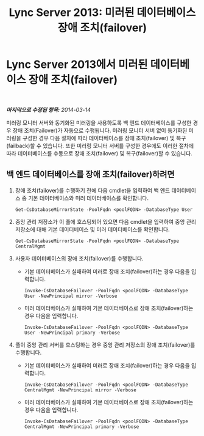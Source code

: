 ﻿---
title: 'Lync Server 2013: 미러된 데이터베이스 장애 조치(failover)'
TOCTitle: 미러된 데이터베이스 장애 조치(failover)
ms:assetid: 70185476-e3d4-440a-9316-fa24b226343e
ms:mtpsurl: https://technet.microsoft.com/ko-kr/library/JJ204991(v=OCS.15)
ms:contentKeyID: 49303990
ms.date: 08/24/2015
mtps_version: v=OCS.15
ms.translationtype: HT
---

# Lync Server 2013에서 미러된 데이터베이스 장애 조치(failover)

 

_**마지막으로 수정된 항목:** 2014-03-14_

미러링 모니터 서버와 동기화된 미러링을 사용하도록 백 엔드 데이터베이스를 구성한 경우 장애 조치(Failover)가 자동으로 수행됩니다. 미러링 모니터 서버 없이 동기화된 미러링을 구성한 경우 다음 절차에 따라 데이터베이스를 장애 조치(failover) 및 복구(failback)할 수 있습니다. 또한 미러링 모니터 서버를 구성한 경우에도 이러한 절차에 따라 데이터베이스를 수동으로 장애 조치(failover) 및 복구(failover)할 수 있습니다.

## 백 엔드 데이터베이스를 장애 조치(failover)하려면

1.  장애 조치(failover)를 수행하기 전에 다음 cmdlet을 입력하여 백 엔드 데이터베이스 중 기본 데이터베이스와 미러 데이터베이스를 확인합니다.
    
        Get-CsDatabaseMirrorState -PoolFqdn <poolFQDN> -DatabaseType User

2.  중앙 관리 저장소가 이 풀에 호스팅되어 있으면 다음 cmdlet을 입력하여 중앙 관리 저장소에 대해 기본 데이터베이스 및 미러 데이터베이스를 확인합니다.
    
        Get-CsDatabaseMirrorState -PoolFqdn <poolFQDN> -DatabaseType CentralMgmt

3.  사용자 데이터베이스의 장애 조치(failover)를 수행합니다.
    
      - 기본 데이터베이스가 실패하여 미러로 장애 조치(failover)하는 경우 다음을 입력합니다.
        
            Invoke-CsDatabaseFailover -PoolFqdn <poolFQDN> -DatabaseType User -NewPrincipal mirror -Verbose
    
      - 미러 데이터베이스가 실패하여 기본 데이터베이스로 장애 조치(failover)하는 경우 다음을 입력합니다.
        
            Invoke-CsDatabaseFailover -PoolFqdn <poolFQDN> -DatabaseType User -NewPrincipal primary -Verbose

4.  풀이 중앙 관리 서버를 호스팅하는 경우 중앙 관리 저장소의 장애 조치(failover)를 수행합니다.
    
      - 기본 데이터베이스가 실패하여 미러로 장애 조치(failover)하는 경우 다음을 입력합니다.
        
            Invoke-CsDatabaseFailover -PoolFqdn <poolFQDN> -DatabaseType CentralMgmt -NewPrincipal mirror -Verbose
    
      - 미러 데이터베이스가 실패하여 기본 데이터베이스로 장애 조치(failover)하는 경우 다음을 입력합니다.
        
            Invoke-CsDatabaseFailover -PoolFqdn <poolFQDN> -DatabaseType CentralMgmt -NewPrincipal primary -Verbose

